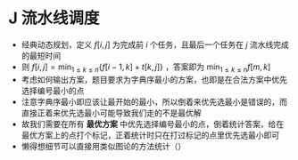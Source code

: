 # J 流水线调度

* 经典动态规划，定义 $f[i,j]$ 为完成前 $i$ 个任务，且最后一个任务在 $j$ 流水线完成的最短时间
* 则 $f[i,j]=\min_{1\le k\le n} \{f[i-1,k]+t[k,j]\}$ ，答案即为 $\min_{1\le k\le n}f[m,k]$ 
* 考虑如何输出方案，题目要求为字典序最小的方案，也即是在合法方案中优先选择编号最小的点
* 注意字典序最小即应该让最开始的最小，所以倒着来优先选最小是错误的，而直接正着来优先选最小可能导致我们走的不是最优解
* 故我们需要在所有 **最优方案** 中优先选择编号最小的点，倒着统计答案，给在最优方案上的点打个标记，正着统计时只在打过标记的点里优先选最小即可
* 懒得想细节可以直接用类似图论的方法统计（）

